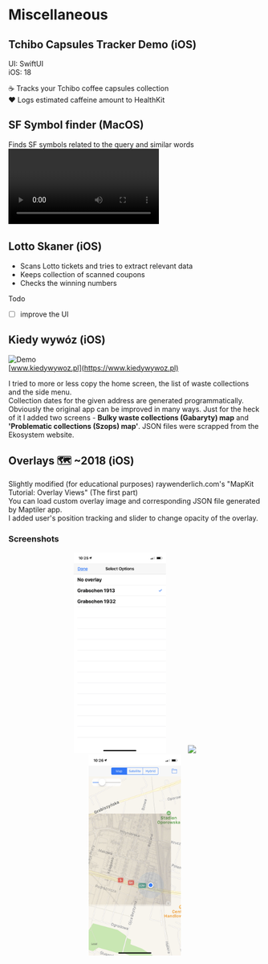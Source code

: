# Miscellaneous

## Tchibo Capsules Tracker Demo (iOS)
UI: SwiftUI<br>
iOS: 18

☕️ Tracks your Tchibo coffee capsules collection<br>
❤️ Logs estimated caffeine amount to HealthKit

## SF Symbol finder (MacOS)
Finds SF symbols related to the query and similar words
![Demo](Images/sf.mov)

## Lotto Skaner (iOS)

- Scans Lotto tickets and tries to extract relevant data
- Keeps collection of scanned coupons
- Checks the winning numbers

Todo
- [ ] improve the UI

## Kiedy wywóz (iOS)
![Demo](Images/Kiedy_wywoz.gif)</br>
[www.kiedywywoz.pl](https://www.kiedywywoz.pl)

I tried to more or less copy the home screen, the list of waste collections and the side menu.<br> 
Collection dates for the given address are generated programmatically.<br>
Obviously the original app can be improved in many ways. Just for the heck of it I added two screens - **Bulky waste collections (Gabaryty) map** and **'Problematic collections (Szops) map'**. JSON files were scrapped from the Ekosystem website.

## Overlays 🗺 ~2018 (iOS)

Slightly modified (for educational purposes) raywenderlich.com's "MapKit Tutorial: Overlay Views" (The first part) <br>
You can load custom overlay image and corresponding JSON file generated by Maptiler app. <br>
I added user's position tracking and slider to change opacity of the overlay. <br>
### Screenshots
<div align="center">
<img src="Images/overlays_01.png" height="400" hspace="20" />
<img src="Images/overlays_02.png" height="400" hspace="20"/>
<img src="Images/overlays_03.png" height="400" hspace="20"/>
</div>

